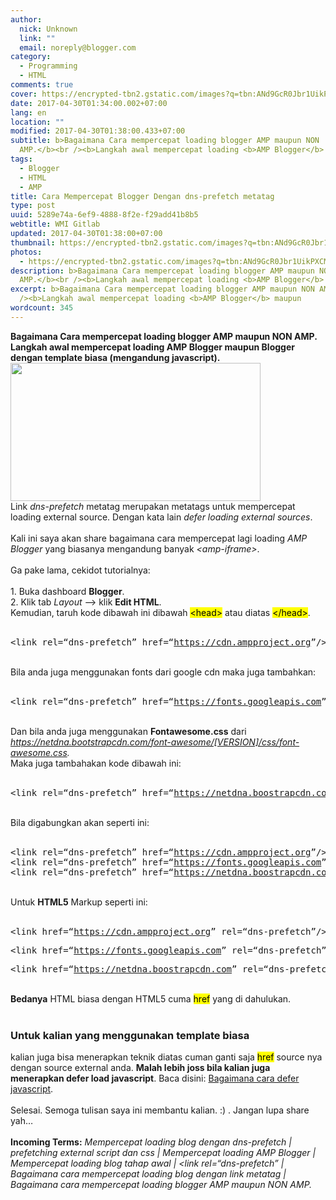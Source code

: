```yaml
---
author:
  nick: Unknown
  link: ""
  email: noreply@blogger.com
category:
  - Programming
  - HTML
comments: true
cover: https://encrypted-tbn2.gstatic.com/images?q=tbn:ANd9GcR0Jbr1UikPXCMcKYhYI8In9l8ajc_-DJiJInkoPOmc0t4Vi3zz
date: 2017-04-30T01:34:00.002+07:00
lang: en
location: ""
modified: 2017-04-30T01:38:00.433+07:00
subtitle: b>Bagaimana Cara mempercepat loading blogger AMP maupun NON
  AMP.</b><br /><b>Langkah awal mempercepat loading <b>AMP Blogger</b> maupun
tags:
  - Blogger
  - HTML
  - AMP
title: Cara Mempercepat Blogger Dengan dns-prefetch metatag
type: post
uuid: 5289e74a-6ef9-4888-8f2e-f29add41b8b5
webtitle: WMI Gitlab
updated: 2017-04-30T01:38:00+07:00
thumbnail: https://encrypted-tbn2.gstatic.com/images?q=tbn:ANd9GcR0Jbr1UikPXCMcKYhYI8In9l8ajc_-DJiJInkoPOmc0t4Vi3zz
photos:
  - https://encrypted-tbn2.gstatic.com/images?q=tbn:ANd9GcR0Jbr1UikPXCMcKYhYI8In9l8ajc_-DJiJInkoPOmc0t4Vi3zz
description: b>Bagaimana Cara mempercepat loading blogger AMP maupun NON
  AMP.</b><br /><b>Langkah awal mempercepat loading <b>AMP Blogger</b> maupun
excerpt: b>Bagaimana Cara mempercepat loading blogger AMP maupun NON AMP.</b><br
  /><b>Langkah awal mempercepat loading <b>AMP Blogger</b> maupun
wordcount: 345
---
```


<p><b>Bagaimana Cara mempercepat loading blogger AMP maupun NON AMP.</b><br><b>Langkah awal mempercepat loading <b>AMP Blogger</b> maupun Blogger dengan template biasa (mengandung javascript).</b><br><img height="221" src="https://encrypted-tbn2.gstatic.com/images?q=tbn:ANd9GcR0Jbr1UikPXCMcKYhYI8In9l8ajc_-DJiJInkoPOmc0t4Vi3zz" width="400"><br>Link <i>dns-prefetch</i> metatag merupakan metatags untuk mempercepat loading external source. Dengan kata lain <i>defer loading external sources</i>. <br><br>Kali ini saya akan share bagaimana cara mempercepat lagi loading <i>AMP Blogger</i> yang biasanya mengandung banyak <i>&lt;amp-iframe&gt;</i>.<br><br>Ga pake lama, cekidot tutorialnya:<br><br>1. Buka dashboard <i class="fa fa-blogger"></i> <b>Blogger</b>.<br>2. Klik tab <i>Layout</i> --&gt; klik <b>Edit HTML</b>.<br>Kemudian, taruh kode dibawah ini dibawah <mark>&lt;head&gt;</mark> atau diatas <mark>&lt;/head&gt;</mark>.<br><br><pre>&lt;link rel=“dns-prefetch” href=“<a href="https://cdn.ampproject.org">https://cdn.ampproject.org</a>”/&gt;</pre><br>Bila anda juga menggunakan fonts dari google cdn maka juga tambahkan: <br><br><pre>&lt;link rel=“dns-prefetch” href=“<a href="https://fonts.googleapis.com">https://fonts.googleapis.com</a>”/&gt;</pre><br>Dan bila anda juga menggunakan <b>Fontawesome.css</b> dari <i><a href="//webmanajemen.com/page/safelink.html?url=aHR0cHM6Ly9uZXRkbmEuYm9vdHN0cmFwY2RuLmNvbS9mb250LWF3ZXNvbWUvJTVCVkVSU0lPTiU1RC9jc3MvZm9udC1hd2Vzb21lLmNzcw==" target="_blank" rel="nofollow noopener">https://netdna.bootstrapcdn.com/font-awesome/[VERSION]/css/font-awesome.css</a>.</i><br>Maka juga tambahakan kode dibawah ini:<br><br><pre>&lt;link rel=“dns-prefetch” href=“<a href="https://netdna.boostrapcdn.com">https://netdna.boostrapcdn.com</a>”/&gt;</pre><br>Bila digabungkan akan seperti ini:<br><br><pre>&lt;link rel=“dns-prefetch” href=“<a href="https://cdn.ampproject.org">https://cdn.ampproject.org</a>”/&gt;<br>&lt;link rel=“dns-prefetch” href=“<a href="https://fonts.googleapis.com">https://fonts.googleapis.com</a>”/&gt;<br>&lt;link rel=“dns-prefetch” href=“<a href="https://netdna.boostrapcdn.com">https://netdna.boostrapcdn.com</a>”/&gt;</pre><br>Untuk <b>HTML5</b> Markup seperti ini:<br><br><pre>&lt;link href=“<a href="https://cdn.ampproject.org">https://cdn.ampproject.org</a>” rel=“dns-prefetch”/&gt;</pre><pre>&lt;link href=“<a href="https://fonts.googleapis.com">https://fonts.googleapis.com</a>” rel=“dns-prefetch”/&gt;</pre><pre>&lt;link href=“<a href="https://netdna.boostrapcdn.com">https://netdna.boostrapcdn.com</a>” rel=“dns-prefetch”/&gt;</pre><br><b>Bedanya</b> HTML biasa dengan HTML5 cuma <mark>href</mark> yang di dahulukan.<br><br><h3>Untuk kalian yang menggunakan template biasa</h3>kalian juga bisa menerapkan teknik diatas cuman ganti saja <mark>href</mark> source nya dengan source external anda. <b>Malah lebih joss bila kalian juga menerapkan defer load javascript</b>. Baca disini: <a href="//webmanajemen.com/page/safelink.html?url=aHR0cHM6Ly93ZWItbWFuYWplbWVuLmJsb2dzcG90LmNvbS9zZWFyY2g/cT1kZWZlcitqYXZhc2NyaXB0" target="_blank" rel="nofollow noopener">Bagaimana cara defer javascript</a>.<br><br>Selesai. Semoga tulisan saya ini membantu kalian. :) . Jangan lupa share yah…<br><br><b>Incoming Terms:</b> <i>Mempercepat loading blog dengan dns-prefetch | prefetching external script dan css | Mempercepat loading AMP Blogger | Mempercepat loading blog tahap awal | &lt;link rel=“dns-prefetch” | Bagaimana cara mempercepat loading blog dengan link metatag | Bagaimana cara mempercepat loading blogger AMP maupun NON AMP.</i></p>
